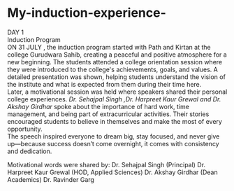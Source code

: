 # My-induction-experience-
DAY 1
<br>
Induction Program
<br>
ON 31 JULY , the induction program started with Path and Kirtan at the college Gurudwara Sahib, creating a peaceful and positive atmosphere for a new beginning. The students attended a college orientation session where they were introduced to the college's achievements, goals, and values. A detailed presentation was shown, helping students understand the vision of the institute and what is expected from them during their time here.
<br>
Later, a motivational session was held where speakers shared their personal college experiences. *Dr. Sehajpal Singh ,Dr. Harpreet Kaur Grewal  and Dr. Akshay Girdhar* spoke about the importance of hard work, time management, and being part of extracurricular activities. Their stories encouraged students to believe in themselves and make the most of every opportunity.
<br>
 The speech inspired everyone to dream big, stay focused, and never give up—because success doesn’t come overnight, it comes with consistency and dedication.

Motivational words were shared by:
Dr. Sehajpal Singh (Principal)
Dr. Harpreet Kaur Grewal (HOD, Applied Sciences)
Dr. Akshay Girdhar (Dean Academics)
Dr. Ravinder Garg



